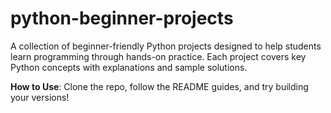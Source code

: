 # python-beginner-projects
A collection of beginner-friendly Python projects designed to help students learn programming through hands-on practice. Each project covers key Python concepts with explanations and sample solutions.

**How to Use**: 
Clone the repo, follow the README guides, and try building your versions!
